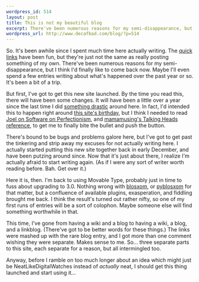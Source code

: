 ```yaml
--- 
wordpress_id: 514
layout: post
title: This is not my beautiful blog
excerpt: There've been numerous reasons for my semi-disappearance, but I think I'd finally like to come back now.
wordpress_url: http://www.decafbad.com/blog/?p=514
---
```

So.  It's been awhile since I spent much time here actually writing.  The [quick links][links] have been fun, but they're just not the same as really posting something of my own.  There've been numerous reasons for my semi-disappearance, but I think I'd finally like to come back now.  Maybe I'll even spend a few entries writing about what's happened over the past year or so.  It's been a bit of a trip.

But first, I've got to get this new site launched.  By the time you read this, there will have been some changes.  It will have been a little over a year since the last time I did [something drastic][drastic] around here.  In fact, I'd intended this to happen right around [this site's birthday][birthday], but I think I needed to read [Joel on Software on Perfectionism][perfectionism], and [mamamusing's Talking Heads reference][talkingheads], to get me to finally bite the bullet and push the button.

There's bound to be bugs and problems galore here, but I've got to get past the tinkering and strip away my excuses for not actually writing here.  I actually started putting this new site together back in early December, and have been putzing around since.  Now that it's just about there, I realize I'm actually afraid to start writing again.  (As if I were any sort of writer worth reading before.  Bah.  Get over it.)

Here it is, then.  I'm back to using Movable Type, probably just in time to fuss about upgrading to 3.0.  Nothing wrong with [blosxom][blosxom], or [pyblosxom][pyblosxom] for that matter, but a confluence of available plugins, exasperation, and fiddling brought me back.  I think the result's turned out rather nifty, so one of my first runs of entries will be a sort of colophon.  Maybe someone else will find something worthwhile in that.  

This time, I've gone from having a wiki and a blog to having a wiki, a blog, and a linkblog.  (There've got to be better words for these things.)  The links were mashed up with the rare blog entry, and I got more than one comment wishing they were separate.  Makes sense to me.  So...  three separate parts to this site, each separate for a reason, but all intermingled too.

Anyway, before I ramble on too much longer about an idea which might just be NeatLikeDigitalWatches instead of *actually* neat, I should get this thing launched and start using it...

[links]: /links/
[drastic]: http://www.decafbad.com/blog/tech/colophon/oooooa.html
[birthday]: http://www.decafbad.com/blog/tech/old/ooooab.html
[perfectionism]: http://www.joelonsoftware.com/items/2004/04/22.html
[talkingheads]: http://mamamusings.net/archives/2004/04/23/you_may_ask_yourself_how_did_i_get_here.php
[blosxom]: http://www.blosxom.com/
[pyblosxom]: http://roughingit.subtlehints.net/pyblosxom/
